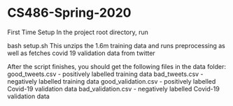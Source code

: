 # CS486-Spring-2020
First Time Setup
In the project root directory, run

bash setup.sh
This unzips the 1.6m training data and runs preprocessing as well as fetches covid 19 validation data from twitter

After the script finishes, you should get the following files in the data folder: good_tweets.csv - positively labelled training data bad_tweets.csv - negatively labelled training data good_validation.csv - positively labelled Covid-19 validation data bad_validation.csv - negatively labelled Covid-19 validation data

